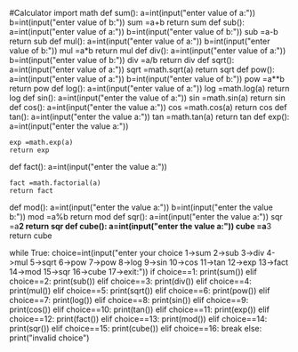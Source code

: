 #Calculator 
import math
def sum():
    a=int(input("enter value of a:"))
    b=int(input("enter value of b:"))
    sum =a+b
    return sum
def sub():
    a=int(input("enter value of a:"))
    b=int(input("enter value of b:"))
    sub =a-b
    return sub
def mul():
    a=int(input("enter value of a:"))
    b=int(input("enter value of b:"))
    mul =a*b
    return mul
def div():
    a=int(input("enter value of a:"))
    b=int(input("enter value of b:"))
    div =a/b
    return div
def sqrt():
    a=int(input("enter value of a:"))
    sqrt =math.sqrt(a)
    return sqrt
def pow():
    a=int(input("enter value of a:"))
    b=int(input("enter value of b:"))
    pow =a**b
    return pow
def log():
    a=int(input("enter value of a:"))
    log =math.log(a)
    return log
def sin():
    a=int(input("enter the value of a:"))
    sin =math.sin(a)
    return sin
def cos():
    a=int(input("enter the value a:"))
    cos =math.cos(a)
    return cos
def tan():
    a=int(input("enter the value a:"))
    tan =math.tan(a)
    return tan
def exp():
    a=int(input("enter the value a:"))
    
    exp =math.exp(a)
    return exp
def fact():
    a=int(input("enter the value a:"))
    
    fact =math.factorial(a)
    return fact
def mod():
    a=int(input("enter the value a:"))
    b=int(input("enter the value b:"))
    mod =a%b
    return mod
def sqr():
    a=int(input("enter the value a:"))
    sqr =a**2
    return sqr
def cube():
    a=int(input("enter the value a:"))
    cube =a**3
    return cube

    
while True:
    choice=int(input("enter your choice 1->sum 2->sub 3->div 4->mul 5->sqrt 6->pow 7->pow 8->log 9->sin 10->cos 11->tan 12->exp 13->fact 14->mod 15->sqr 16->cube 17->exit:"))
    if choice==1:
       print(sum())
    elif choice==2:
       print(sub())
    elif choice==3:
        print(div())
    elif choice==4:
        print(mul())
    elif choice==5:
        print(sqrt())
    elif choice==6:
        print(pow())
    elif choice==7:
        print(log())
    elif choice==8:
        print(sin())
    elif choice==9:
        print(cos())
    elif choice==10:
        print(tan())
    elif choice==11:
        print(exp())
    elif choice==12:
        print(fact())
    elif choice==13:
        print(mod())
    elif choice==14:
        print(sqr())
    elif choice==15:
        print(cube())
    elif choice==16:
        break
    else:
        print("invalid choice")